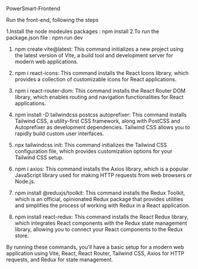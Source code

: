 PowerSmart-Frontend

Run the front-end, following the steps

1.Install the node modeules packages : npm install
2.To run the package.json file : npm run dev


1.	npm create vite@latest: This command initializes a new project using the latest version of Vite, a build tool and development server for modern web applications.

2.	npm i react-icons: This command installs the React Icons library, which provides a collection of customizable icons for React applications.

3.	npm i react-router-dom: This command installs the React Router DOM library, which enables routing and navigation functionalities for React applications.

4.	npm install -D tailwindcss postcss autoprefixer: This command installs Tailwind CSS, a utility-first CSS framework, along with PostCSS and Autoprefixer as development dependencies. Tailwind CSS allows you to rapidly build custom user interfaces.

5.	npx tailwindcss init: This command initializes the Tailwind CSS configuration file, which provides customization options for your Tailwind CSS setup.

6.	npm i axios: This command installs the Axios library, which is a popular JavaScript library used for making HTTP requests from web browsers or Node.js.

7.	npm install @reduxjs/toolkit: This command installs the Redux Toolkit, which is an official, opinionated Redux package that provides utilities and simplifies the process of working with Redux in a React application.

8.	npm install react-redux: This command installs the React Redux library, which integrates React components with the Redux state management library, allowing you to connect your React components to the Redux store.


By running these commands, you'll have a basic setup for a modern web application using Vite, React, React Router, Tailwind CSS, Axios for HTTP requests, and Redux for state management.
